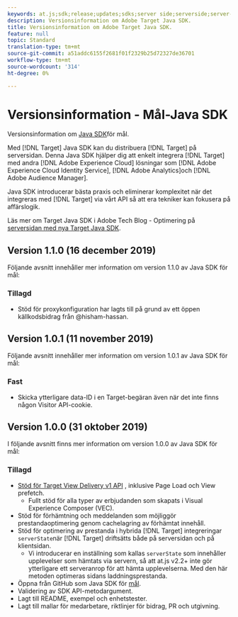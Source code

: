```yaml
---
keywords: at.js;sdk;release;updates;sdks;server side;serverside;server-side;java;java sdk
description: Versionsinformation om Adobe Target Java SDK.
title: Versionsinformation om Adobe Target Java SDK.
feature: null
topic: Standard
translation-type: tm+mt
source-git-commit: a51addc6155f2681f01f2329b25d72327de36701
workflow-type: tm+mt
source-wordcount: '314'
ht-degree: 0%

---
```



# Versionsinformation - Mål-Java SDK

Versionsinformation om [Java SDK](https://github.com/adobe/target-java-sdk)för mål.

Med [!DNL Target] Java SDK kan du distribuera [!DNL Target] på serversidan. Denna Java SDK hjälper dig att enkelt integrera [!DNL Target] med andra [!DNL Adobe Experience Cloud] lösningar som [!DNL Adobe Experience Cloud Identity Service], [!DNL Adobe Analytics]och [!DNL Adobe Audience Manager].

Java SDK introducerar bästa praxis och eliminerar komplexitet när det integreras med [!DNL Target] via vårt API så att era tekniker kan fokusera på affärslogik.

Läs mer om Target Java SDK i Adobe Tech Blog - Optimering på [serversidan med nya Target Java SDK](https://medium.com/adobetech/server-side-optimization-with-the-new-target-java-sdk-421dc418a3f2).

## Version 1.1.0 (16 december 2019)

Följande avsnitt innehåller mer information om version 1.1.0 av Java SDK för mål:

### Tillagd

* Stöd för proxykonfiguration har lagts till på grund av ett öppen källkodsbidrag från @hisham-hassan.

## Version 1.0.1 (11 november 2019)

Följande avsnitt innehåller mer information om version 1.0.1 av Java SDK för mål:

### Fast

* Skicka ytterligare data-ID i en Target-begäran även när det inte finns någon Visitor API-cookie.

## Version 1.0.0 (31 oktober 2019)

I följande avsnitt finns mer information om version 1.0.0 av Java SDK för mål:

### Tillagd

* [Stöd för Target View Delivery v1 API](https://developers.adobetarget.com/api/delivery-api/) , inklusive Page Load och View prefetch.
   * Fullt stöd för alla typer av erbjudanden som skapats i Visual Experience Composer (VEC).
* Stöd för förhämtning och meddelanden som möjliggör prestandaoptimering genom cachelagring av förhämtat innehåll.
* Stöd för optimering av prestanda i hybrida [!DNL Target] integreringar `serverState`när [!DNL Target] driftsätts både på serversidan och på klientsidan.
   * Vi introducerar en inställning som kallas `serverState` som innehåller upplevelser som hämtats via servern, så att at.js v2.2+ inte gör ytterligare ett serveranrop för att hämta upplevelserna. Med den här metoden optimeras sidans laddningsprestanda.
* Öppna från GitHub som Java SDK för [mål](https://github.com/adobe/target-java-sdk).
* Validering av SDK API-metodargument.
* Lagt till README, exempel och enhetstester.
* Lagt till mallar för medarbetare, riktlinjer för bidrag, PR och utgivning.

